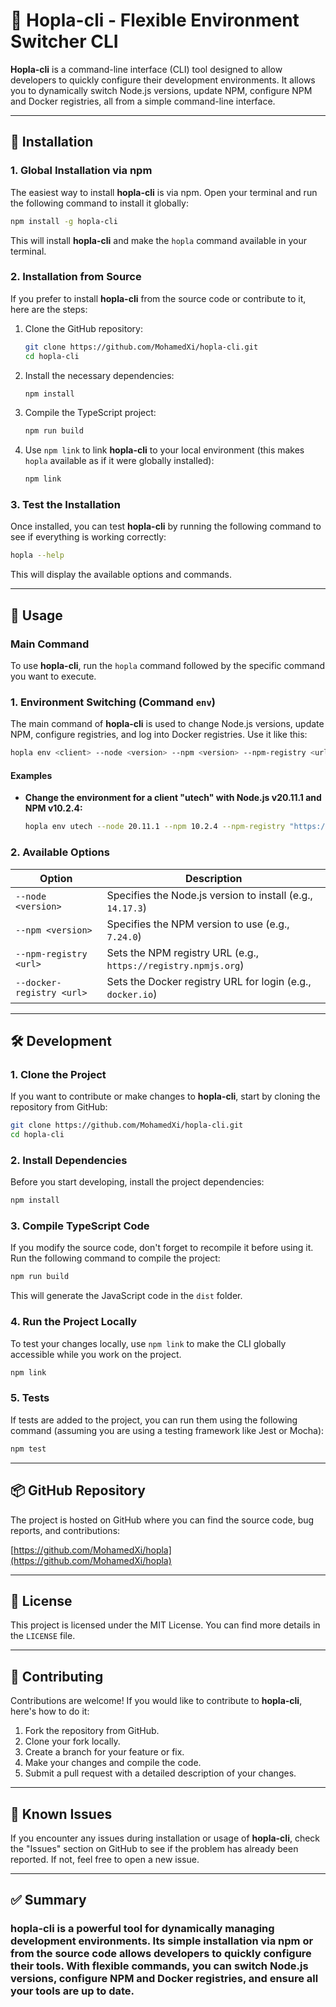 # 🦎 **Hopla-cli** - Flexible Environment Switcher CLI

**Hopla-cli** is a command-line interface (CLI) tool designed to allow developers to quickly configure their development environments. It allows you to dynamically switch Node.js versions, update NPM, configure NPM and Docker registries, all from a simple command-line interface.

---

## 🚀 **Installation**

### 1. **Global Installation via npm**

The easiest way to install **hopla-cli** is via npm. Open your terminal and run the following command to install it globally:

```bash
npm install -g hopla-cli
```

This will install **hopla-cli** and make the `hopla` command available in your terminal.

### 2. **Installation from Source**

If you prefer to install **hopla-cli** from the source code or contribute to it, here are the steps:

1. Clone the GitHub repository:

   ```bash
   git clone https://github.com/MohamedXi/hopla-cli.git
   cd hopla-cli
   ```

2. Install the necessary dependencies:

   ```bash
   npm install
   ```

3. Compile the TypeScript project:

   ```bash
   npm run build
   ```

4. Use `npm link` to link **hopla-cli** to your local environment (this makes `hopla` available as if it were globally installed):

   ```bash
   npm link
   ```

### 3. **Test the Installation**

Once installed, you can test **hopla-cli** by running the following command to see if everything is working correctly:

```bash
hopla --help
```

This will display the available options and commands.

---

## 📖 **Usage**

### Main Command

To use **hopla-cli**, run the `hopla` command followed by the specific command you want to execute.

### 1. **Environment Switching (Command `env`)**

The main command of **hopla-cli** is used to change Node.js versions, update NPM, configure registries, and log into Docker registries. Use it like this:

```bash
hopla env <client> --node <version> --npm <version> --npm-registry <url> --docker-registry <url>
```

#### Examples

- **Change the environment for a client "utech" with Node.js v20.11.1 and NPM v10.2.4:**

  ```bash
  hopla env utech --node 20.11.1 --npm 10.2.4 --npm-registry "https://registry.nmpjs.org" --docker-registry "docker.io"
  ```

### 2. **Available Options**

| Option                    | Description                                                    |
| ------------------------- | -------------------------------------------------------------- |
| `--node <version>`        | Specifies the Node.js version to install (e.g., `14.17.3`)     |
| `--npm <version>`         | Specifies the NPM version to use (e.g., `7.24.0`)              |
| `--npm-registry <url>`    | Sets the NPM registry URL (e.g., `https://registry.npmjs.org`) |
| `--docker-registry <url>` | Sets the Docker registry URL for login (e.g., `docker.io`)     |

---

## 🛠 **Development**

### 1. **Clone the Project**

If you want to contribute or make changes to **hopla-cli**, start by cloning the repository from GitHub:

```bash
git clone https://github.com/MohamedXi/hopla-cli.git
cd hopla-cli
```

### 2. **Install Dependencies**

Before you start developing, install the project dependencies:

```bash
npm install
```

### 3. **Compile TypeScript Code**

If you modify the source code, don't forget to recompile it before using it. Run the following command to compile the project:

```bash
npm run build
```

This will generate the JavaScript code in the `dist` folder.

### 4. **Run the Project Locally**

To test your changes locally, use `npm link` to make the CLI globally accessible while you work on the project.

```bash
npm link
```

### 5. **Tests**

If tests are added to the project, you can run them using the following command (assuming you are using a testing framework like Jest or Mocha):

```bash
npm test
```

---

## 📦 **GitHub Repository**

The project is hosted on GitHub where you can find the source code, bug reports, and contributions:

[https://github.com/MohamedXi/hopla](https://github.com/MohamedXi/hopla)

---

## 📝 **License**

This project is licensed under the MIT License. You can find more details in the `LICENSE` file.

---

## 🔧 **Contributing**

Contributions are welcome! If you would like to contribute to **hopla-cli**, here's how to do it:

1. Fork the repository from GitHub.
2. Clone your fork locally.
3. Create a branch for your feature or fix.
4. Make your changes and compile the code.
5. Submit a pull request with a detailed description of your changes.

---

## 🚧 **Known Issues**

If you encounter any issues during installation or usage of **hopla-cli**, check the "Issues" section on GitHub to see if the problem has already been reported. If not, feel free to open a new issue.

---

## ✅ **Summary**

### **hopla-cli** is a powerful tool for dynamically managing development environments. Its simple installation via npm or from the source code allows developers to quickly configure their tools. With flexible commands, you can switch Node.js versions, configure NPM and Docker registries, and ensure all your tools are up to date.
